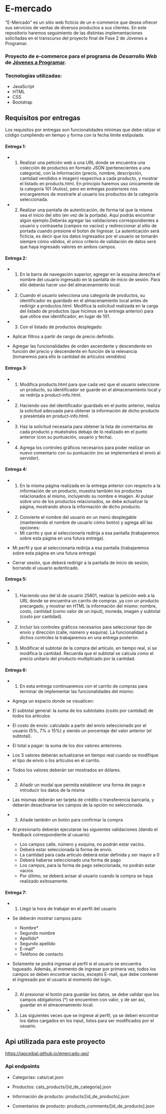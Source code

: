 # E-mercado
"E-Mercado" es un sitio web ficticio de un e-commerce que desea ofrecer sus servicios de ventas de diversos productos a sus clientes. En este repositorio haremos seguimiento de las distintas implementaciones solicitadas en el transcurso del proyecto final de Fase 2 de Jóvenes a Programar.

### Proyecto de e-commerce para el programa de *Desarrollo Web* de [**Jóvenes a Programar**](https://jovenesaprogramar.edu.uy/).  

### **Tecnologías utilizadas:**
- JavaScript
- HTML
- CSS
- Bootstrap

## Requisitos por entregas
 Los requisitos por entregas son funcionalidades mínimas que debe ralizar el código cumpliendo en tiempo y forma con la fecha límite estipulada.
 #### Entrega 1: 
 - 1) Realizar una petición web a una URL donde se encuentra una colección de productos en formato JSON (pertenecientes a una categoría), con la información (precio, nombre, descripción, cantidad vendidos e imagen) respectiva a cada producto, y mostrar el listado en products.html. En principio haremos uso únicamente de la categoría 101 (Autos), pero en entregas posteriores nos encargaremos de mostrarle al usuario los productos de la categoría seleccionada.
 
 - 2) Realizar una pantalla de autenticación, de forma tal que la misma sea el inicio del sitio (en vez de la portada). Aquí podrás encontrar algún ejemplo.Deberás agregar las validaciones correspondientes a usuario y contraseña (campos no vacíos) y redireccionar al sitio de portada cuando presione el botón de Ingresar. La autenticación será ficticia, es decir que los datos ingresados por el usuario se tomarán siempre cómo válidos, el único criterio de validación de datos será que haya ingresado valores en ambos campos.
 
#### Entrega 2:
- 1) En la barra de navegación superior, agregar en la esquina derecha el nombre del usuario ingresado en la pantalla de inicio de sesión. Para ello deberás hacer uso del almacenamiento local.

- 2) Cuando el usuario selecciona una categoría de productos, su identificador es guardado en el almacenamiento local antes de redirigir a productos.html. Modifica la solicitud realizada en la carga del listado de productos (que hicimos en la entrega anterior) para que utilice ese identificador, en lugar de 101.

- 3) Con el listado de productos desplegado:
 - Aplicar filtros a partir de rango de precio definido.
 - Agregar las funcionalidades de orden ascendente y descendente en función del precio y descendente en  	función de la relevancia (tomaremos para ello la cantidad de artículos vendidos)

#### Entrega 3: 

- 1) Modifica products.html para que cada vez que el usuario seleccione un producto, su identificador se guarde en el almacenamiento local y se redirija a product-info.html.
- 2) Haciendo uso del identificador guardado en el punto anterior, realiza la solicitud adecuada para obtener la información de dicho producto y preséntala en product-info.html.
- 3) Haz la solicitud necesaria para obtener la lista de comentarios de cada producto y muéstralos debajo de lo realizado en el punto anterior (con su puntuación, usuario y fecha).
- 4) Agrega los controles gráficos necesarios para poder realizar un nuevo comentario con su puntuación (no se implementará el envío al servidor).


#### Entrega 4: 
- 1) En la misma página realizada en la entrega anterior con respecto a la información de un producto, muestra también los productos relacionados al mismo, incluyendo su nombre e imagen. Al pulsar sobre uno de los productos relacionados, se debe actualizar la página, mostrando ahora la información de dicho producto.
- 2) Convierte el nombre del usuario en un menú desplegable (manteniendo el nombre de usuario cómo botón) y agrega allí las opciones:
   - Mi carrito y que al seleccionarla redirija a esa pantalla (trabajaremos sobre esta página en una futura entrega).
   
 - Mi perfil y que al seleccionarla redirija a esa pantalla (trabajaremos sobre esta página en una futura entrega)

 - Cerrar sesión, que deberá redirigir a la pantalla de inicio de sesión, borrando el usuario autenticado.

#### Entrega 5:
- 1) Haciendo uso del id de usuario 25801, realizar la petición web a la URL donde se encuentra un carrito de compras ,ya con un producto precargado, y mostrar en HTML la información del mismo: nombre, costo, cantidad (como valor de un input), moneda, imagen y subtotal (costo por cantidad).
- 2) Incluir los controles gráficos necesarios para seleccionar tipo de envío y dirección (calle, número y esquina). La funcionalidad a dichos controles la trabajaremos en una entrega posterior.
- 3) Modificar el subtotal de la compra del artículo, en tiempo real, si se modifica la cantidad. Recuerda que el subtotal se calcula como el precio unitario del producto multiplicado por la cantidad.

#### Entrega 6: 

- 1) En esta entrega continuaremos con el carrito de compras para terminar de implementar las funcionalidades del mismo:
 - Agrega un espacio donde se visualicen:
 - El subtotal general: la suma de los subtotales (costo por cantidad) de todos los artículos
 - El costo de envío: calculado a partir del envío seleccionado por el usuario (5%, 7% o 15%) y siendo un porcentaje del valor anterior (el subtotal).
 - El total a pagar: la suma de los dos valores anteriores.
  - Los 3 valores deberán actualizarse en tiempo real cuando se modifique el tipo de envío o los artículos en el carrito.
 - Todos los valores deberán ser mostrados en dólares.
 
- 2) Añadir un modal que permita establecer una forma de pago e introducir los datos de la misma
 - Las mismas deberán ser tarjeta de crédito o transferencia bancaria, y deberán desactivarse los campos de la opción no seleccionada.

- 3) Añade también un botón para confirmar la compra
 - Al presionarlo deberán ejecutarse las siguientes validaciones (dando el feedback correspondiente al usuario):
   - Los campos calle, número y esquina, no podrán estar vacíos.
   - Deberá estar seleccionada la forma de envío.
   - La cantidad para cada artículo deberá estar definida y ser mayor a 0
   - Deberá haberse seleccionado una forma de pago
   - Los campos, para la forma de pago seleccionada, no podrán estar vacíos
   - Por último, se deberá avisar al usuario cuando la compra se haya realizado exitosamente.

#### Entrega 7: 
- 1) Llegó la hora de trabajar en el perfil del usuario
 - Se deberán mostrar campos para:
   - Nombre*
   - Segundo nombre
   - Apellido*
   - Segundo apellido
   - E-mail*
   - Teléfono de contacto

 - Solamente se podrá ingresar al perfil si el usuario se encuentra logueado. Además, al momento de ingresar por primera vez, todos los campos se deben encontrar vacíos, excepto E-mail, que debe contener el ingresado por el usuario al momento del login.
- 2) Al presionar el botón para guardar los datos, se debe validar que los campos obligatorios (*) se encuentren con valor, y de ser así, guardar en el almacenamiento local.
- 3) Las siguientes veces que se ingrese al perfil, ya se deben encontrar los datos cargados en los input, listos para ser modificados por el usuario.

<!--
# Secciones del sitio

## Inicio de sesión y portada
Página de inicio de sesión con posibilidad de inicio con cuenta de Google.

![login](https://i.postimg.cc/0jP0j0YY/shot-2022-12-30-21-46-27.png)
![portada](https://i.postimg.cc/2y0h6R8Y/shot-2022-12-30-21-48-04.png)
<br><br>

## Categorías y productos
Navegá entre las distintas categorías y productos que ofrece el e-commerce, y si alguno te interesa lo podés agregar al carrito de compras.

![categorias](https://i.postimg.cc/fLwV02PR/shot-2022-12-30-21-51-05.png)
![productos](https://i.postimg.cc/fRcWj7mt/shot-2022-12-30-21-52-42.png)
![producto](https://i.postimg.cc/vDRM5Dmt/shot-2022-12-30-21-53-25.png)
<br><br>

## Venta de productos
Agregá el producto que quieras a la lista de productos actual (funcionalidad no desarrollada).

![venta](https://i.postimg.cc/2SDLDSxW/shot-2022-12-30-21-54-13.png)
<br><br>

## Carrito de compras
Agregá productos al carrito de compras y configurá tus datos de envío.

![carrito](https://i.postimg.cc/25H1hFNd/shot-2022-12-30-21-55-34.png)
<br><br>

## Perfil de usuario
Guardá tus datos de usuario vinculados al correo electrónico que utilizaste para ingresar al sitio.

![perfil](https://i.postimg.cc/X7wXQ00Y/shot-2022-12-30-21-59-32.png)
<br><br>

# Funcionalidades

## Opiniones de producto
Dentro de la información de cada producto, tendrás la posibilidad de dejar una reseña del mismo si ya has iniciado sesión en el sitio.

![comentarios](https://i.postimg.cc/0jv1NFXV/shot-2022-12-30-22-01-13.png)
<br><br>

## Métodos de pago
A la hora de finalizar la compra, tendrás que otorgar tus detalles de envío, y tu método de pago, el cual podrá ser elegido entre transferencia bancaria o tarjeta de crédito/débito.

![pago](https://i.postimg.cc/ZYHM3WWb/shot-2022-12-30-22-02-06.png)
<br><br>

## Adaptabilidad a pantallas pequeñas
También podrás ingresar al sitio desde tu celular y utilizar la página cómodamente.

![portadaPhone](https://i.postimg.cc/ZR76YzqS/shot-2022-12-30-22-04-02.png)
![productoPhone](https://i.postimg.cc/T1nmVL9R/shot-2022-12-30-22-04-57.png)
![carritoPhone](https://i.postimg.cc/gkP3Yszr/shot-2022-12-30-22-05-41.png)
![perfilPhone](https://i.postimg.cc/nhF7mLQJ/shot-2022-12-30-22-06-40.png)
<br><br>

-->

## Api utilizada para este proyecto  
https://japceibal.github.io/emercado-api/

### Api endpoints
- Categorías: cats/cat.json

- Productos: cats_products/[id_de_categoria].json

- Información de producto: products/[id_de_producto].json

- Comentarios de producto: products_comments/[id_de_producto].json
